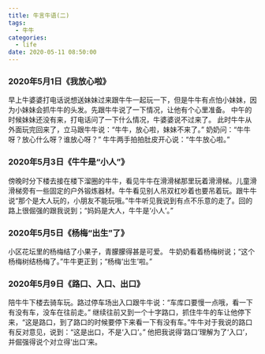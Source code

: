 ```yaml
---
title: 牛言牛语(二)
tags:
  - 牛牛
categories:
  - life
date: 2020-05-11 08:50:00
---
```

### 2020年5月1日《我放心啦》
早上牛婆婆打电话说想送妹妹过来跟牛牛一起玩一下，但是牛牛有点怕小妹妹，因为小妹妹会抓牛牛的头发。先跟牛牛说了一下情况，让他有个心里准备。
中午的时候妹妹还没有来，打电话问了一下什么情况，牛婆婆说不过来了。
此时牛牛从外面玩完回来了，立马跟牛牛说：“牛牛，放心啦，妹妹不来了。”
奶奶问：“牛牛呀？放心什么呀？谁放心呀？”
牛牛两手拍拍肚皮开心说：“牛牛放心啦。”
 <!--more-->
### 2020年5月3日《牛牛是“小人”》
傍晚时分下楼去接在楼下溜圈的牛牛，看见牛牛在滑滑梯那里玩着滑滑梯。儿童滑滑梯旁有一些固定的户外锻炼器材。牛牛看见别人吊双杠吵着也要吊着玩。跟牛牛说“那个是大人玩的，小朋友不能玩哦。”牛牛听见我说到有点不乐意的走了。回的路上很倔强的跟我说到；“妈妈是大人，牛牛是‘小人’。”

### 2020年5月5日《杨梅“出生”了》
小区花坛里的杨梅结了小果子，青朦朦得甚是可爱。
牛奶奶看着杨梅树说；“这个杨梅树结杨梅了。”牛牛更正到；“杨梅‘出生’啦。”

### 2020年5月9日《路口、入口、出口》
陪牛牛下楼去骑车玩。路过停车场出入口跟牛牛说：“车库口要慢一点哦，看一下有没有车，没车在往前走。”
继续往前又到一个十字路口，抓住牛牛的车让他停下来，“这是路口，到了路口的时候要停下来看一下有没有车。”牛牛对于我说的路口有反对意见，说到：“这是出口，不是‘入口’。”
他把我说得‘路口’理解为了‘入口’，并倔强得说个对立得‘出口’来。
<!--stackedit_data:
eyJoaXN0b3J5IjpbLTE1OTY0MTAxNzMsODgwNzQ1Njk3LDE0Nz
Q0NTYzOTksMjA0MzIxOTIwNV19
-->